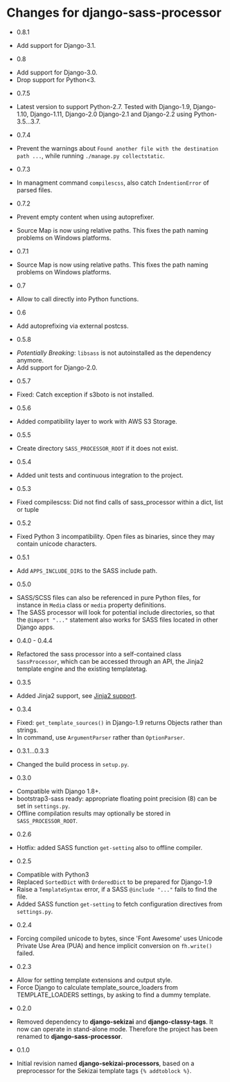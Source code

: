 # Changes for django-sass-processor

- 0.8.1
* Add support for Django-3.1.

- 0.8
* Add support for Django-3.0.
* Drop support for Python<3.

- 0.7.5
* Latest version to support Python-2.7. Tested with Django-1.9, Django-1.10, Django-1.11, Django-2.0
  Django-2.1 and Django-2.2 using Python-3.5...3.7.

- 0.7.4
* Prevent the warnings about `Found another file with the destination path ...`, while
  running `./manage.py collectstatic`.

- 0.7.3
* In managment command `compilescss`, also catch `IndentionError` of parsed files.

- 0.7.2
* Prevent empty content when using autoprefixer.

* Source Map is now using relative paths. This fixes the path naming problems on Windows platforms.
- 0.7.1

* Source Map is now using relative paths. This fixes the path naming problems on Windows platforms.


- 0.7

* Allow to call directly into Python functions.

- 0.6

* Add autoprefixing via external postcss.

- 0.5.8

* _Potentially Breaking_: `libsass` is not autoinstalled as the dependency anymore.
* Add support for Django-2.0.

- 0.5.7

* Fixed: Catch exception if s3boto is not installed.

- 0.5.6

* Added compatibility layer to work with AWS S3 Storage.

- 0.5.5

* Create directory `SASS_PROCESSOR_ROOT` if it does not exist.

- 0.5.4

* Added unit tests and continuous integration to the project.

- 0.5.3

* Fixed compilescss: Did not find calls of sass_processor within a dict, list or tuple

- 0.5.2

* Fixed Python 3 incompatibility. Open files as binaries, since they may contain unicode characters.

- 0.5.1

* Add `APPS_INCLUDE_DIRS` to the SASS include path.

- 0.5.0

* SASS/SCSS files can also be referenced in pure Python files, for instance in `Media` class or
  `media` property definitions.
* The SASS processor will look for potential include directories, so that the `@import "..."`
  statement also works for SASS files located in other Django apps.

- 0.4.0 - 0.4.4

* Refactored the sass processor into a self-contained class `SassProcessor`, which can be accessed
  through an API, the Jinja2 template engine and the existing templatetag.

- 0.3.5

* Added Jinja2 support, see [Jinja2 support](#jinja2-support).

- 0.3.4

* Fixed: `get_template_sources()` in Django-1.9 returns Objects rather than strings.
* In command, use `ArgumentParser` rather than `OptionParser`.

- 0.3.1...0.3.3

* Changed the build process in `setup.py`.

- 0.3.0

* Compatible with Django 1.8+.
* bootstrap3-sass ready: appropriate floating point precision (8) can be set in `settings.py`.
* Offline compilation results may optionally be stored in `SASS_PROCESSOR_ROOT`.

- 0.2.6

* Hotfix: added SASS function `get-setting` also to offline compiler.

- 0.2.5

* Compatible with Python3
* Replaced `SortedDict` with `OrderedDict` to be prepared for Django-1.9
* Raise a `TemplateSyntax` error, if a SASS `@include "..."` fails to find the file.
* Added SASS function `get-setting` to fetch configuration directives from `settings.py`.

- 0.2.4

* Forcing compiled unicode to bytes, since 'Font Awesome' uses Unicode Private Use Area (PUA)
  and hence implicit conversion on `fh.write()` failed.

- 0.2.3

* Allow for setting template extensions and output style.
* Force Django to calculate template_source_loaders from TEMPLATE_LOADERS settings, by asking to find a dummy template.

- 0.2.0

* Removed dependency to **django-sekizai** and **django-classy-tags**. It now can operate in
  stand-alone mode. Therefore the project has been renamed to **django-sass-processor**.

- 0.1.0

* Initial revision named **django-sekizai-processors**, based on a preprocessor for the Sekizai
  template tags `{% addtoblock %}`.
